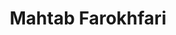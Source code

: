 ---
layout: person
title: Mahtab Farokhfari
permalink: /members/mahtab

name: Mahtab Farokhfari
role: Research Assistant & Coordinator

image: "/assets/img/team/Mahtab_Farokhfari.jpg"
alt: Mahtab_Farokhfari

email: mahtabff20@gmail.com
email_text: 24 Hours

number: "+1 (639)-999-9706"
number_text: Text only

address: Data Science Laboratory, CL 122, University of Regina, SK, CANADA.
address_text: Work


social:
    - url: https://www.linkedin.com/in/mahtab-farokhfari-6190801ab
      icon: ion-social-linkedin
      
about: >-
 Mahtab's background Demonstrates a history of working in the higher education industry as a TA and RA. She is Skilled in Agile Methodologies in Project Management, Administration, Creative Writing, Time Management and Microsoft Tools such as Microsoft Office Project, Microsoft SharePoint, and Azure Devops Sprint Planning. Strong knowledge of Business Administration and Management with a Master's of Administration in Leadership focused in theories and practices of Leadership, from University of Regina. 
 

skills:
    - title: Project Charter Preparation
      level: 70
    - title: Task Management
      level: 80
    - title: Project Scheduling
      level: 80
    - title: Risk Management
      level: 50
      

purple:
    title: Work Experience
    subtitle: PREVIOUS JOBS
    events:
        - title: Research Assistant and Coordinator
          status: May, 2020- Present
          text: >-     
        - title: Administrative Assistant
          status: AUGUST 2014 - December 2016
          text: >-
            

timeline:
    title: Education
    subtitle: ACADEMIC CAREER
    events:
        - title: Master of Administration in Leadership 
          subtitle: University of Regina
          status: 2019 - Present
          text: >-  
        - title: Bachelor of Information Management 
          subtitle: University of Tehran
          status: 2009-2012
          text: >- 

---
